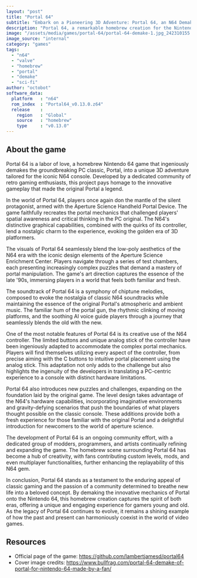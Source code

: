 ```yaml
---
layout: "post"
title: "Portal 64"
subtitle: "Embark on a Pioneering 3D Adventure: Portal 64, an N64 Demake of the Classic PC Game."
description: "Portal 64, a remarkable homebrew creation for the Nintendo 64, brings the mind-bending portal mechanics of the original PC game to the beloved console, offering a nostalgic 3D adventure filled with challenging puzzles and immersive gameplay."
image: "/assets/media/games/portal-64/portal-64-demake-1.jpg_242310155.jpg"
image_source: "internal"
category: "games"
tags:
  - "n64"
  - "valve"
  - "homebrew"
  - "portal"
  - "demake"
  - "sci-fi"
author: "octobot"
software_data:
  platform   : "n64"
  rom_index  : "Portal64_v0.13.0.z64"
  release    :
    region   : "Global"
    source   : "homebrew"
    type     : "v0.13.0"
---
```


## About the game

Portal 64 is a labor of love, a homebrew Nintendo 64 game that ingeniously demakes the groundbreaking PC classic, Portal, into a unique 3D adventure tailored for the iconic N64 console. Developed by a dedicated community of retro gaming enthusiasts, this project pays homage to the innovative gameplay that made the original Portal a legend.

In the world of Portal 64, players once again don the mantle of the silent protagonist, armed with the Aperture Science Handheld Portal Device. The game faithfully recreates the portal mechanics that challenged players' spatial awareness and critical thinking in the PC original. The N64's distinctive graphical capabilities, combined with the quirks of its controller, lend a nostalgic charm to the experience, evoking the golden era of 3D platformers.

The visuals of Portal 64 seamlessly blend the low-poly aesthetics of the N64 era with the iconic design elements of the Aperture Science Enrichment Center. Players navigate through a series of test chambers, each presenting increasingly complex puzzles that demand a mastery of portal manipulation. The game's art direction captures the essence of the late '90s, immersing players in a world that feels both familiar and fresh.

The soundtrack of Portal 64 is a symphony of chiptune melodies, composed to evoke the nostalgia of classic N64 soundtracks while maintaining the essence of the original Portal's atmospheric and ambient music. The familiar hum of the portal gun, the rhythmic clinking of moving platforms, and the soothing AI voice guide players through a journey that seamlessly blends the old with the new.

One of the most notable features of Portal 64 is its creative use of the N64 controller. The limited buttons and unique analog stick of the controller have been ingeniously adapted to accommodate the complex portal mechanics. Players will find themselves utilizing every aspect of the controller, from precise aiming with the C buttons to intuitive portal placement using the analog stick. This adaptation not only adds to the challenge but also highlights the ingenuity of the developers in translating a PC-centric experience to a console with distinct hardware limitations.

Portal 64 also introduces new puzzles and challenges, expanding on the foundation laid by the original game. The level design takes advantage of the N64's hardware capabilities, incorporating imaginative environments and gravity-defying scenarios that push the boundaries of what players thought possible on the classic console. These additions provide both a fresh experience for those familiar with the original Portal and a delightful introduction for newcomers to the world of aperture science.

The development of Portal 64 is an ongoing community effort, with a dedicated group of modders, programmers, and artists continually refining and expanding the game. The homebrew scene surrounding Portal 64 has become a hub of creativity, with fans contributing custom levels, mods, and even multiplayer functionalities, further enhancing the replayability of this N64 gem.

In conclusion, Portal 64 stands as a testament to the enduring appeal of classic gaming and the passion of a community determined to breathe new life into a beloved concept. By demaking the innovative mechanics of Portal onto the Nintendo 64, this homebrew creation captures the spirit of both eras, offering a unique and engaging experience for gamers young and old. As the legacy of Portal 64 continues to evolve, it remains a shining example of how the past and present can harmoniously coexist in the world of video games.

## Resources

* Official page of the game: <https://github.com/lambertjamesd/portal64>
* Cover image credits: <https://www.bullfrag.com/portal-64-demake-of-portal-for-nintendo-64-made-by-a-fan/>

